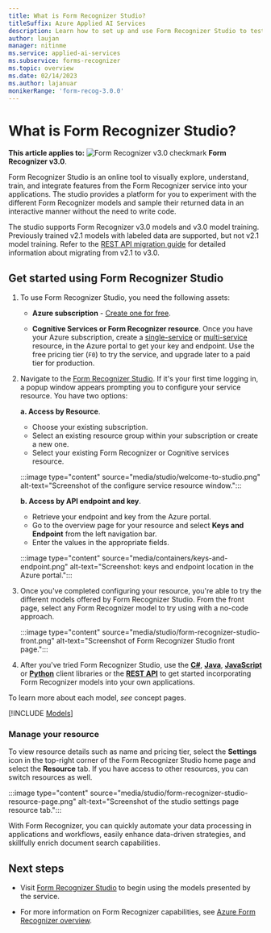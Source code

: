```yaml
---
title: What is Form Recognizer Studio?
titleSuffix: Azure Applied AI Services
description: Learn how to set up and use Form Recognizer Studio to test features of Azure Form Recognizer on the web.
author: laujan
manager: nitinme
ms.service: applied-ai-services
ms.subservice: forms-recognizer
ms.topic: overview
ms.date: 02/14/2023
ms.author: lajanuar
monikerRange: 'form-recog-3.0.0'
---
```


<!-- markdownlint-disable MD033 -->
# What is Form Recognizer Studio?

**This article applies to:** ![Form Recognizer v3.0 checkmark](media/yes-icon.png) **Form Recognizer v3.0**.

Form Recognizer Studio is an online tool to visually explore, understand, train, and integrate features from the Form Recognizer service into your applications. The studio provides a platform for you to experiment with the different Form Recognizer models and sample their returned data in an interactive manner without the need to write code.

The studio supports Form Recognizer v3.0 models and v3.0 model training. Previously trained v2.1 models with labeled data are supported, but not v2.1 model training. Refer to the [REST API migration guide](v3-migration-guide.md) for detailed information about migrating from v2.1 to v3.0.

## Get started using Form Recognizer Studio

1. To use Form Recognizer Studio, you need the following assets:

    * **Azure subscription** - [Create one for free](https://azure.microsoft.com/free/cognitive-services/).

    * **Cognitive Services or Form Recognizer resource**. Once you have your Azure subscription, create a [single-service](https://portal.azure.com/#create/Microsoft.CognitiveServicesFormRecognizer) or [multi-service](https://portal.azure.com/#create/Microsoft.CognitiveServicesAllInOne) resource, in the Azure portal to get your key and endpoint. Use the free pricing tier (`F0`) to try the service, and upgrade later to a paid tier for production.

1. Navigate to the [Form Recognizer Studio](https://formrecognizer.appliedai.azure.com/). If it's your first time logging in, a popup window appears prompting you to configure your service resource. You have two options:

   **a. Access by Resource**.

      * Choose your existing subscription.
      * Select an existing resource group within your subscription or create a new one.
      * Select your existing Form Recognizer or Cognitive services resource.

      :::image type="content" source="media/studio/welcome-to-studio.png" alt-text="Screenshot of the configure service resource window.":::

    **b. Access by API endpoint and key**.

      * Retrieve your endpoint and key from the Azure portal.
      * Go to the overview page for your resource and select **Keys and Endpoint** from the left navigation bar.
      * Enter the values in the appropriate fields.

      :::image type="content" source="media/containers/keys-and-endpoint.png" alt-text="Screenshot: keys and endpoint location in the Azure portal.":::

1. Once you've completed configuring your resource, you're able to try the different models offered by Form Recognizer Studio. From the front page, select any Form Recognizer model to try using with a no-code approach.

    :::image type="content" source="media/studio/form-recognizer-studio-front.png" alt-text="Screenshot of Form Recognizer Studio front page.":::

1. After you've tried Form Recognizer Studio, use the [**C#**](quickstarts/get-started-sdks-rest-api.md?view=form-recog-3.0.0&preserve-view=true), [**Java**](quickstarts/get-started-sdks-rest-api.md?view=form-recog-3.0.0&preserve-view=true), [**JavaScript**](quickstarts/get-started-sdks-rest-api.md?view=form-recog-3.0.0&preserve-view=true) or [**Python**](quickstarts/get-started-sdks-rest-api.md?view=form-recog-3.0.0&preserve-view=true) client libraries or the [**REST API**](quickstarts/get-started-sdks-rest-api.md?view=form-recog-3.0.0&preserve-view=true) to get started incorporating Form Recognizer models into your own applications.

To learn more about each model, *see* concept pages.

[!INCLUDE [Models](includes/model-type-name.md)]

### Manage your resource

 To view resource details such as name and pricing tier, select the **Settings** icon in the top-right corner of the Form Recognizer Studio home page and select the **Resource** tab. If you have access to other resources, you can switch resources as well.

:::image type="content" source="media/studio/form-recognizer-studio-resource-page.png" alt-text="Screenshot of the studio settings page resource tab.":::

With Form Recognizer, you can quickly automate your data processing in applications and workflows, easily enhance data-driven strategies, and skillfully enrich document search capabilities.

## Next steps

* Visit [Form Recognizer Studio](https://formrecognizer.appliedai.azure.com/studio) to begin using the models presented by the service.

* For more information on Form Recognizer capabilities, see [Azure Form Recognizer overview](overview.md).
